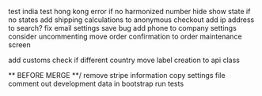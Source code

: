 test india
test hong kong
error if no harmonized number
hide show state if no states
add shipping calculations to anonymous checkout
add ip address to search?
fix email settings save bug
add phone to company settings
consider uncommenting
move order confirmation to order maintenance screen


add customs check if different country
move label creation to api class


** BEFORE MERGE **/
remove stripe information
copy settings file
comment out development data in bootstrap
run tests